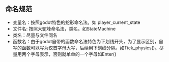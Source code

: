 ## 命名规范

- 变量名：按照godot特色的蛇形命名法。如 player_current_state
- 文件名:  按照大驼峰命名法，类名。如StateMachine
- 类名：尽量与文件同名
- 函数名：由于godot自带的函数命名法特色为下划线开头，为了显示区别，自写的函数可以写为仅首字母大写，后续用下划线分隔。如Tick_physics()。尽量用两个字母表示，否则就单单的一个字母如Enter()